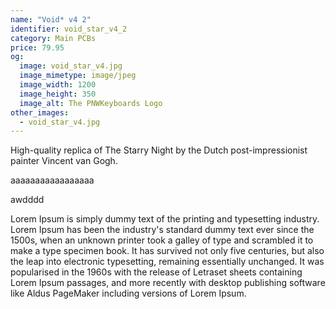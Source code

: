 ```yaml
---
name: "Void* v4 2"
identifier: void_star_v4_2
category: Main PCBs
price: 79.95
og:
  image: void_star_v4.jpg
  image_mimetype: image/jpeg
  image_width: 1200
  image_height: 350
  image_alt: The PNWKeyboards Logo
other_images:
  - void_star_v4.jpg
---
```

High-quality replica of The Starry Night by the Dutch post-impressionist painter Vincent van Gogh.

aaaaaaaaaaaaaaaaa

awdddd

Lorem Ipsum is simply dummy text of the printing and typesetting industry. Lorem Ipsum has been the industry's standard dummy text ever since the 1500s, when an unknown printer took a galley of type and scrambled it to make a type specimen book. It has survived not only five centuries, but also the leap into electronic typesetting, remaining essentially unchanged. It was popularised in the 1960s with the release of Letraset sheets containing Lorem Ipsum passages, and more recently with desktop publishing software like Aldus PageMaker including versions of Lorem Ipsum.
